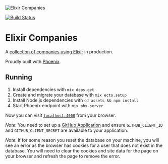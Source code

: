 ![Elixir Companies](https://user-images.githubusercontent.com/73386/33328317-e6e58c6e-d416-11e7-9a16-b60700db0a51.png)

[![Build Status](https://travis-ci.org/doomspork/elixir-companies.svg?branch=master)](https://travis-ci.org/doomspork/elixir-companies)

# Elixir Companies

A [collection of companies using Elixir](https://elixir-companies.com/) in production.

Proudly built with [Phoenix](https://phoenixframework.org).

## Running

1. Install dependencies with `mix deps.get`
1. Create and migrate your database with `mix ecto.setup`
1. Install Node.js dependencies with `cd assets && npm install`
1. Start Phoenix endpoint with `mix phx.server`

Now you can visit [`localhost:4000`](http://localhost:4000) from your browser.

_Note_: You need to set up a [GitHub Application](https://developer.github.com/) and ensure `GITHUB_CLIENT_ID` and `GITHUB_CLIENT_SECRET` are available to your application.

_Note_: If for some reason you reset the database on your machine, you will see an error as the browser has cookies for a user that does not exist in the database. You will need to clear the cookies and site data for the page on your browser and refresh the page to remove the error.
